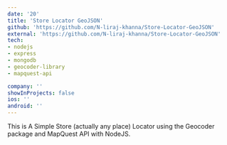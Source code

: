 ```yaml
---
date: '20'
title: 'Store Locator GeoJSON'
github: 'https://github.com/N-liraj-khanna/Store-Locator-GeoJSON'
external: 'https://github.com/N-liraj-khanna/Store-Locator-GeoJSON'
tech:
- nodejs
- express
- mongodb
- geocoder-library
- mapquest-api 

company: ''
showInProjects: false
ios: ''
android: ''
---
```

This is A Simple Store (actually any place) Locator using the Geocoder package and MapQuest API with NodeJS. 
